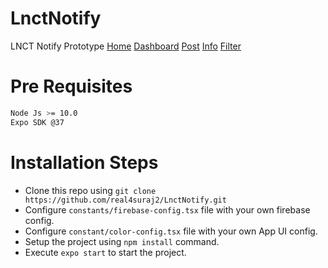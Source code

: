 # LnctNotify
LNCT Notify Prototype
[Home](assets/snapshots/snapshot_home.jpg?raw=true)
[Dashboard](assets/snapshots/snapshot_dashboard.jpg?raw=true)
[Post](assets/snapshots/snapshot_post.jpg?raw=true)
[Info](assets/snapshots/snapshot_info.jpg?raw=true)
[Filter](assets/snapshots/snapshot_filter.jpg?raw=true)

# Pre Requisites
```bash
Node Js >= 10.0
Expo SDK @37
```

# Installation Steps
- Clone this repo using `git clone https://github.com/real4suraj2/LnctNotify.git`
- Configure `constants/firebase-config.tsx` file with your own firebase config.
- Configure `constant/color-config.tsx` file with your own App UI config.
- Setup the project using `npm install` command.
- Execute `expo start` to start the project.

